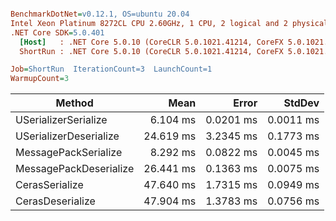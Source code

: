 ``` ini

BenchmarkDotNet=v0.12.1, OS=ubuntu 20.04
Intel Xeon Platinum 8272CL CPU 2.60GHz, 1 CPU, 2 logical and 2 physical cores
.NET Core SDK=5.0.401
  [Host]   : .NET Core 5.0.10 (CoreCLR 5.0.1021.41214, CoreFX 5.0.1021.41214), X64 RyuJIT
  ShortRun : .NET Core 5.0.10 (CoreCLR 5.0.1021.41214, CoreFX 5.0.1021.41214), X64 RyuJIT

Job=ShortRun  IterationCount=3  LaunchCount=1  
WarmupCount=3  

```
|                 Method |      Mean |     Error |    StdDev |
|----------------------- |----------:|----------:|----------:|
|   USerializerSerialize |  6.104 ms | 0.0201 ms | 0.0011 ms |
| USerializerDeserialize | 24.619 ms | 3.2345 ms | 0.1773 ms |
|   MessagePackSerialize |  8.292 ms | 0.0822 ms | 0.0045 ms |
| MessagePackDeserialize | 26.441 ms | 0.1363 ms | 0.0075 ms |
|         CerasSerialize | 47.640 ms | 1.7315 ms | 0.0949 ms |
|       CerasDeserialize | 47.904 ms | 1.3783 ms | 0.0756 ms |
